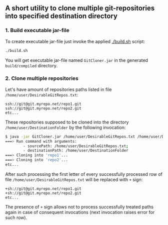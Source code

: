 ## A short utility to clone multiple git-repositories into specified destination directory

### 1. Build executable jar-file

To create executable jar-file just invoke the applied [./build.sh](build.sh) script:

```bash
./build.sh
```

You will get executable jar-file named `GitCloner.jar` in the generated `build/compiled` directory.

### 2. Clone multiple repositories

Let's have amount of repositories paths listed in file `/home/user/DesirableGitRepos.txt`:

```text
ssh://git@git.myrepo.net/repo1.git
ssh://git@git.myrepo.net/repo2.git
etc...
```

These repositories supposed to be cloned into the directory `/home/user/DestinationFolder` by the following invocation:

```bash 
$ java -jar GitCloner.jar /home/user/DesirableGitRepos.txt /home/user/DestinationFolder
===> Run command with arguments:
        - sourcePath: /home/user/DesirableGitRepos.txt;
        - destinationPath: /home/user/DestinationFolder
===> Cloning into 'repo1'...
===> Cloning into 'repo2'...
etc...
```

After such processing the first letter of every successfully processed row of file `/home/user/DesirableGitRepos.txt` will be replaced
with `+` sign:

```text
+sh://git@git.myrepo.net/repo1.git
+sh://git@git.myrepo.net/repo2.git
etc...
```

The presence of `+` sign allows not to process successfully treated paths again in case of consequent invocations (next invocation raises
error for such row).
